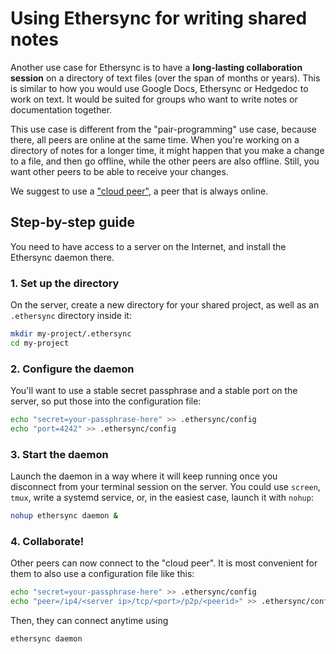 # Using Ethersync for writing shared notes

Another use case for Ethersync is to have a **long-lasting collaboration session** on a directory of text files (over the span of months or years). This is similar to how you would use Google Docs, Ethersync or Hedgedoc to work on text. It would be suited for groups who want to write notes or documentation together.

This use case is different from the "pair-programming" use case, because there, all peers are online at the same time. When you're working on a directory of notes for a longer time, it might happen that you make a change to a file, and then go offline, while the other peers are also offline. Still, you want other peers to be able to receive your changes.

We suggest to use a ["cloud peer"](connection-making.md#cloud-peer), a peer that is always online.

## Step-by-step guide

You need to have access to a server on the Internet, and install the Ethersync daemon there.

### 1. Set up the directory

On the server, create a new directory for your shared project, as well as an `.ethersync` directory inside it:

```bash
mkdir my-project/.ethersync
cd my-project
```

### 2. Configure the daemon

You'll want to use a stable secret passphrase and a stable port on the server, so put those into the configuration file:

```bash
echo "secret=your-passphrase-here" >> .ethersync/config
echo "port=4242" >> .ethersync/config
```

### 3. Start the daemon

Launch the daemon in a way where it will keep running once you disconnect from your terminal session on the server. You could use `screen`, `tmux`, write a systemd service, or, in the easiest case, launch it with `nohup`:

```bash
nohup ethersync daemon &
```

### 4. Collaborate!

Other peers can now connect to the "cloud peer". It is most convenient for them to also use a configuration file like this:

```bash
echo "secret=your-passphrase-here" >> .ethersync/config
echo "peer=/ip4/<server ip>/tcp/<port>/p2p/<peerid>" >> .ethersync/config
```

Then, they can connect anytime using

```bash
ethersync daemon
```
